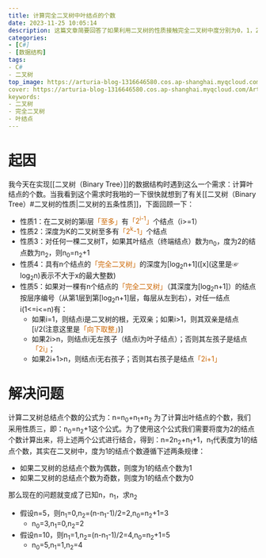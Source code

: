 ```yaml
---
title: 计算完全二叉树中叶结点的个数
date: 2023-11-25 10:05:14
description: 这篇文章简要回答了如果利用二叉树的性质接触完全二叉树中度分别为0，1，2的结点的个数
categories: 
- [C#]
- [数据结构]
tags: 
- C#
- 二叉树
top_image: https://arturia-blog-1316646580.cos.ap-shanghai.myqcloud.com/ArturiaBlogPicGo/202311251043332.png
cover: https://arturia-blog-1316646580.cos.ap-shanghai.myqcloud.com/ArturiaBlogPicGo/202311251043332.png
keywords: 
- 二叉树
- 完全二叉树
- 叶结点
---
```

# 起因
我今天在实现[[二叉树（Binary Tree）]]的数据结构时遇到这么一个需求：计算叶结点的个数。当我看到这个需求时我啪的一下很快就想到了有关[[二叉树（Binary Tree）#二叉树的性质|二叉树的五条性质]]，下面回顾一下：
- 性质1：在二叉树的第i层<font color = "CC6600">「至多」</font>有<font color = "CC6600">「2<sup>i-1</sup>」</font>个结点（i>=1）
- 性质2：深度为K的二叉树至多有<font color = "CC6600">「2<sup>k</sup>-1」</font>个结点
- 性质3：对任何一棵二叉树T，如果其叶结点（终端结点）数为n<sub>0</sub>，度为2的结点数为n<sub>2</sub>，则n<sub>0</sub>=n<sub>2</sub>+1
- 性质4：具有n个结点的<font color = "CC6600">「完全二叉树」</font>的深度为\[log<sub>2</sub>n+1](\[x](这里是☞log<sub>2</sub>n)表示不大于x的最大整数)
- 性质5：如果对一棵有n个结点的<font color = "CC6600">「完全二叉树」</font>（其深度为\[log<sub>2</sub>n+1]）的结点按层序编号（从第1层到第\[log<sub>2</sub>n+1]层，每层从左到右），对任一结点i(1<=i<=n)有：
	- 如果i=1，则结点i是二叉树的根，无双亲；如果i>1，则其双亲是结点\[i/2(注意这里是<font color = "CC6600">「向下取整」</font>)]
	- 如果2i>n，则结点i无左孩子（结点i为叶子结点）；否则其左孩子是结点<font color = "CC6600">「2i」</font>；
	- 如果2i+1>n，则结点i无右孩子；否则其右孩子是结点<font color = "CC6600">「2i+1」</font>

# 解决问题
计算二叉树总结点个数的公式为：n=n<sub>0</sub>+n<sub>1</sub>+n<sub>2</sub>
为了计算出叶结点的个数，我们采用性质三，即：n<sub>0</sub>=n<sub>2</sub>+1这个公式。为了使用这个公式我们需要将度为2的结点个数计算出来，将上述两个公式进行结合，得到：n=2n<sub>2</sub>+n<sub>1</sub>+1，n<sub>1</sub>代表度为1的结点个数，其实在二叉树中，度为1的结点个数遵循下述两条规律：
- 如果二叉树的总结点个数为偶数，则度为1的结点个数为1
- 如果二叉树的总结点个数为奇数，则度为1的结点个数为0

那么现在的问题就变成了已知n，n<sub>1</sub>，求n<sub>2</sub>
- 假设n=5，则n<sub>1</sub>=0,n<sub>2</sub>=(n-n<sub>1</sub>-1)/2=2,n<sub>0</sub>=n<sub>2</sub>+1=3
	- n<sub>0</sub>=3,n<sub>1</sub>=0,n<sub>2</sub>=2
- 假设n=10，则n<sub>1</sub>=1,n<sub>2</sub>=(n-n<sub>1</sub>-1)/2=4,n<sub>0</sub>=n<sub>2</sub>+1=5
	- n<sub>0</sub>=5,n<sub>1</sub>=1,n<sub>2</sub>=4

